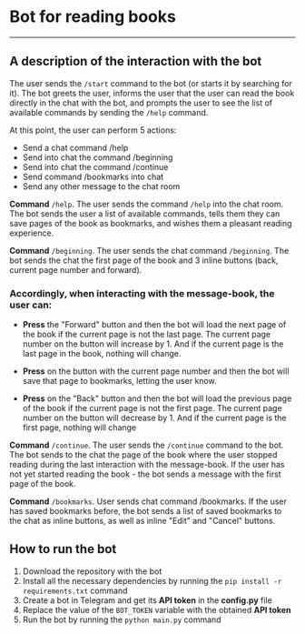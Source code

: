 # Bot for reading books
___

## A description of the interaction with the bot

The user sends the `/start` command to the bot (or starts it by searching for it). 
The bot greets the user, informs the user that the user can read the book directly in the chat with the bot, and prompts the user to see the list of available commands by sending the `/help` command.

At this point, the user can perform 5 actions:

- Send a chat command /help
- Send into chat the command /beginning
- Send into chat the command /continue
- Send command /bookmarks into chat
- Send any other message to the chat room

__Command__ `/help`.
The user sends the command `/help` into the chat room. The bot sends the user a list of available commands, tells them they can save pages of the book as bookmarks, and wishes them a pleasant reading experience.

__Command__ `/beginning`.
The user sends the chat command `/beginning`. The bot sends the chat the first page of the book and 3 inline buttons (back, current page number and forward).

### Accordingly, when interacting with the message-book, the user can:

- __Press__ the "Forward" button and then the bot will load the next page of the book if the current page is not the last page. 
The current page number on the button will increase by 1. And if the current page is the last page in the book, nothing will change.

- __Press__ on the button with the current page number and then the bot will save that page to bookmarks, letting the user know.

- __Press__ on the "Back" button and then the bot will load the previous page of the book if the current page is not the first page. The current page number on the button will decrease by 1. And if the current page is the first page, nothing will change

__Command__ `/continue`.
The user sends the `/continue` command to the bot. The bot sends to the chat the page of the book where the user stopped reading during the last interaction with the message-book. If the user has not yet started reading the book - the bot sends a message with the first page of the book.

__Command__ `/bookmarks`.
User sends chat command /bookmarks. If the user has saved bookmarks before, the bot sends a list of saved bookmarks to the chat as inline buttons, as well as inline "Edit" and "Cancel" buttons.

## How to run the bot
1. Download the repository with the bot
2. Install all the necessary dependencies by running the `pip install -r requirements.txt` command
3. Create a bot in Telegram and get its __API token__
in the __config.py__ file 
4. Replace the value of the `BOT_TOKEN` variable with the obtained __API token__
5. Run the bot by running the `python main.py` command